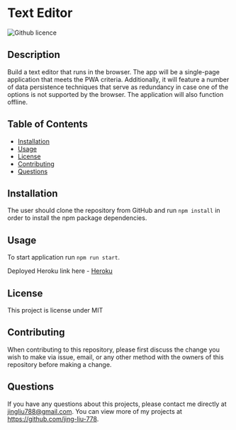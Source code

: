# Text Editor

![Github licence](http://img.shields.io/badge/license-MIT-blue.svg)

## Description

Build a text editor that runs in the browser. The app will be a single-page application that meets the PWA criteria. Additionally, it will feature a number of data persistence techniques that serve as redundancy in case one of the options is not supported by the browser. The application will also function offline.

## Table of Contents

- [Installation](#installation)
- [Usage](#usage)
- [License](#license)
- [Contributing](#contributing)
- [Questions](#questions)

## Installation

The user should clone the repository from GitHub and run `npm install` in order to install the npm package dependencies.

## Usage

To start application run `npm run start`.

Deployed Heroku link here - [Heroku](https://young-hollows-58244.herokuapp.com/)

## License

This project is license under MIT

## Contributing

When contributing to this repository, please first discuss the change you wish to make via issue, email, or any other method with the owners of this repository before making a change.

## Questions

If you have any questions about this projects, please contact me directly at jingliu788@gmail.com. You can view more of my projects at https://github.com/jing-liu-778.
